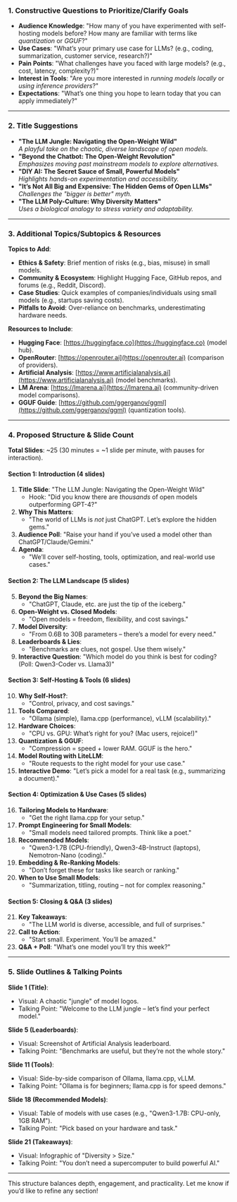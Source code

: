 ### **1. Constructive Questions to Prioritize/Clarify Goals**  
- **Audience Knowledge**: "How many of you have experimented with self-hosting models before? How many are familiar with terms like *quantization* or *GGUF*?"  
- **Use Cases**: "What’s your primary use case for LLMs? (e.g., coding, summarization, customer service, research?)"  
- **Pain Points**: "What challenges have you faced with large models? (e.g., cost, latency, complexity?)"  
- **Interest in Tools**: "Are you more interested in *running models locally* or *using inference providers*?"  
- **Expectations**: "What’s one thing you hope to learn today that you can apply immediately?"  

---

### **2. Title Suggestions**  
- **"The LLM Jungle: Navigating the Open-Weight Wild"**  
  *A playful take on the chaotic, diverse landscape of open models.*  
- **"Beyond the Chatbot: The Open-Weight Revolution"**  
  *Emphasizes moving past mainstream models to explore alternatives.*  
- **"DIY AI: The Secret Sauce of Small, Powerful Models"**  
  *Highlights hands-on experimentation and accessibility.*  
- **"It’s Not All Big and Expensive: The Hidden Gems of Open LLMs"**  
  *Challenges the "bigger is better" myth.*  
- **"The LLM Poly-Culture: Why Diversity Matters"**  
  *Uses a biological analogy to stress variety and adaptability.*  

---

### **3. Additional Topics/Subtopics & Resources**  
**Topics to Add**:  
- **Ethics & Safety**: Brief mention of risks (e.g., bias, misuse) in small models.  
- **Community & Ecosystem**: Highlight Hugging Face, GitHub repos, and forums (e.g., Reddit, Discord).  
- **Case Studies**: Quick examples of companies/individuals using small models (e.g., startups saving costs).  
- **Pitfalls to Avoid**: Over-reliance on benchmarks, underestimating hardware needs.  

**Resources to Include**:  
- **Hugging Face**: [https://huggingface.co](https://huggingface.co) (model hub).  
- **OpenRouter**: [https://openrouter.ai](https://openrouter.ai) (comparison of providers).  
- **Artificial Analysis**: [https://www.artificialanalysis.ai](https://www.artificialanalysis.ai) (model benchmarks).  
- **LM Arena**: [https://lmarena.ai](https://lmarena.ai) (community-driven model comparisons).  
- **GGUF Guide**: [https://github.com/ggerganov/ggml](https://github.com/ggerganov/ggml) (quantization tools).  

---

### **4. Proposed Structure & Slide Count**  
**Total Slides**: ~25 (30 minutes = ~1 slide per minute, with pauses for interaction).  

#### **Section 1: Introduction (4 slides)**  
1. **Title Slide**: "The LLM Jungle: Navigating the Open-Weight Wild"  
   - Hook: "Did you know there are *thousands* of open models outperforming GPT-4?"  
2. **Why This Matters**:  
   - "The world of LLMs is *not* just ChatGPT. Let’s explore the hidden gems."  
3. **Audience Poll**: "Raise your hand if you’ve used a model other than ChatGPT/Claude/Gemini."  
4. **Agenda**:  
   - "We’ll cover self-hosting, tools, optimization, and real-world use cases."  

#### **Section 2: The LLM Landscape (5 slides)**  
5. **Beyond the Big Names**:  
   - "ChatGPT, Claude, etc. are just the tip of the iceberg."  
6. **Open-Weight vs. Closed Models**:  
   - "Open models = freedom, flexibility, and cost savings."  
7. **Model Diversity**:  
   - "From 0.6B to 30B parameters – there’s a model for every need."  
8. **Leaderboards & Lies**:  
   - "Benchmarks are clues, not gospel. Use them wisely."  
9. **Interactive Question**: "Which model do you think is best for coding? (Poll: Qwen3-Coder vs. Llama3)"  

#### **Section 3: Self-Hosting & Tools (6 slides)**  
10. **Why Self-Host?**:  
    - "Control, privacy, and cost savings."  
11. **Tools Compared**:  
    - "Ollama (simple), llama.cpp (performance), vLLM (scalability)."  
12. **Hardware Choices**:  
    - "CPU vs. GPU: What’s right for you? (Mac users, rejoice!)"  
13. **Quantization & GGUF**:  
    - "Compression = speed + lower RAM. GGUF is the hero."  
14. **Model Routing with LiteLLM**:  
    - "Route requests to the right model for your use case."  
15. **Interactive Demo**: "Let’s pick a model for a real task (e.g., summarizing a document)."  

#### **Section 4: Optimization & Use Cases (5 slides)**  
16. **Tailoring Models to Hardware**:  
    - "Get the right llama.cpp for your setup."  
17. **Prompt Engineering for Small Models**:  
    - "Small models need tailored prompts. Think like a poet."  
18. **Recommended Models**:  
    - "Qwen3-1.7B (CPU-friendly), Qwen3-4B-Instruct (laptops), Nemotron-Nano (coding)."  
19. **Embedding & Re-Ranking Models**:  
    - "Don’t forget these for tasks like search or ranking."  
20. **When to Use Small Models**:  
    - "Summarization, titling, routing – not for complex reasoning."  

#### **Section 5: Closing & Q&A (3 slides)**  
21. **Key Takeaways**:  
    - "The LLM world is diverse, accessible, and full of surprises."  
22. **Call to Action**:  
    - "Start small. Experiment. You’ll be amazed."  
23. **Q&A + Poll**: "What’s one model you’ll try this week?"  

---

### **5. Slide Outlines & Talking Points**  
**Slide 1 (Title)**:  
- Visual: A chaotic "jungle" of model logos.  
- Talking Point: "Welcome to the LLM jungle – let’s find your perfect model."  

**Slide 5 (Leaderboards)**:  
- Visual: Screenshot of Artificial Analysis leaderboard.  
- Talking Point: "Benchmarks are useful, but they’re not the whole story."  

**Slide 11 (Tools)**:  
- Visual: Side-by-side comparison of Ollama, llama.cpp, vLLM.  
- Talking Point: "Ollama is for beginners; llama.cpp is for speed demons."  

**Slide 18 (Recommended Models)**:  
- Visual: Table of models with use cases (e.g., "Qwen3-1.7B: CPU-only, 1GB RAM").  
- Talking Point: "Pick based on your hardware and task."  

**Slide 21 (Takeaways)**:  
- Visual: Infographic of "Diversity > Size."  
- Talking Point: "You don’t need a supercomputer to build powerful AI."  

--- 

This structure balances depth, engagement, and practicality. Let me know if you’d like to refine any section!

